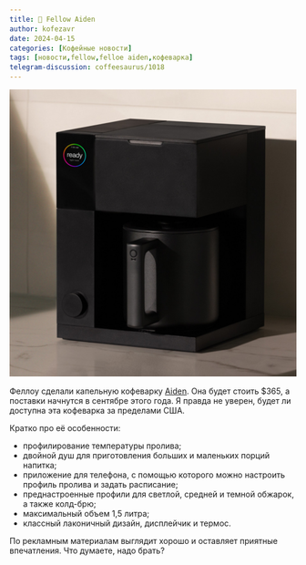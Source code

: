 ```yaml
---
title: 📰 Fellow Aiden
author: kofezavr
date: 2024-04-15
categories: [Кофейные новости]
tags: [новости,fellow,felloe aiden,кофеварка]
telegram-discussion: coffeesaurus/1018
--- 
```

![Fellow Aiden](/assets/img/posts/24/04/aiden.jpg)

Феллоу сделали капельную кофеварку [Aiden](https://fellowproducts.com/products/aiden-precision-coffee-maker). Она будет стоить $365, а поставки начнутся в сентябре этого года. Я правда не уверен, будет ли доступна эта кофеварка за пределами США.

Кратко про её особенности:
- профилирование температуры пролива;
- двойной душ для приготовления больших и маленьких порций напитка;
- приложение для телефона, с помощью которого можно настроить профиль пролива и задать расписание;
- преднастроенные профили для светлой, средней и темной обжарок, а также колд-брю;
- максимальный объем 1,5 литра;
- классный лаконичный дизайн, дисплейчик и термос.

По рекламным материалам выглядит хорошо и оставляет приятные впечатления. Что думаете, надо брать?